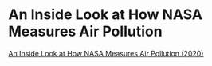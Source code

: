 
# An Inside Look at How NASA Measures Air Pollution
[An Inside Look at How NASA Measures Air Pollution (2020)](https://appliedsciences.nasa.gov/join-mission/training/english/arset-inside-look-how-nasa-measures-air-pollution)
